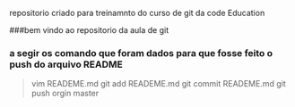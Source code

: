  repositorio criado para treinamnto do curso de git da code Education

 ###bem vindo ao repositorio da aula de git
 ### a segir os comando que foram dados para que fosse feito o push do arquivo README

 >vim READEME.md
 >git add READEME.md
 >git commit READEME.md
 >git push orgin master



